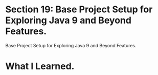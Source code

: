 # Section 19: Base Project Setup for Exploring Java 9 and Beyond Features.

Base Project Setup for Exploring Java 9 and Beyond Features.

# What I Learned.
